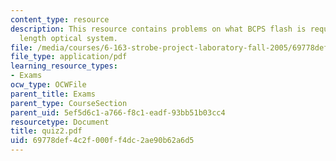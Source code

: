 ```yaml
---
content_type: resource
description: This resource contains problems on what BCPS flash is required and focal
  length optical system.
file: /media/courses/6-163-strobe-project-laboratory-fall-2005/69778def4c2f000ff4dc2ae90b62a6d5_quiz2.pdf
file_type: application/pdf
learning_resource_types:
- Exams
ocw_type: OCWFile
parent_title: Exams
parent_type: CourseSection
parent_uid: 5ef5d6c1-a766-f8c1-eadf-93bb51b03cc4
resourcetype: Document
title: quiz2.pdf
uid: 69778def-4c2f-000f-f4dc-2ae90b62a6d5
---
```

